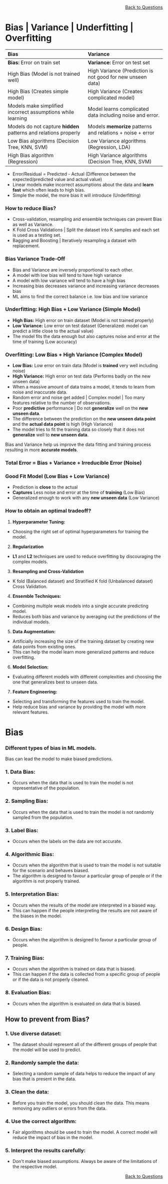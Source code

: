 <p align='right'><a align="right" href="https://github.com/KIRANKUMAR7296/Library/blob/main/Interview.md">Back to Questions</a></p>

# Bias | Variance | Underfitting | Overfitting

**Bias** | **Variance**
:--- | :---
**Bias:** Error on train set | **Variance:** Error on test set
High Bias (Model is not trained well) | High Variance (Prediction is not good for new unseen data)
High Bias (Creates simple model) | High Variance (Creates complicated model)
Models make simplified incorrect assumptions while learning | Model learns complicated data including noise and error.
Models do not capture **hidden** patterns and relations properly | Models **memorize** patterns and relations + noise + error
Low Bias algorithms (Decision Tree, KNN, SVM) | Low Variance algorithms (Regression, LDA)
High Bias algorithm (Regression) | High Variance algorithms (Decision Tree, KNN, SVM) 

- Error/Residual = Predicted - Actual (Difference between the expected/predicted value and actual value)
- Linear models make incorrect assumptions about the data and **learn fast** which often leads to high bias.
- Simple the model, the more bias it will introduce (Underfitting)

### How to reduce Bias?
- Cross-validation, resampling and ensemble techniques can prevent Bias as well as Variance.
- K Fold Cross Validations | Split the dataset into K samples and each set is used as a testing set.
- Bagging and Boosting | Iteratively resampling a dataset with replacement.

### Bias Variance Trade-Off

- Bias and Variance are inversely proportional to each other.
- A model with low bias will tend to have high variance
- A model with low variance will tend to have a high bias
- Increasing bias decreases variance and increasing variance decreases bias
- ML aims to find the correct balance i.e. low bias and low variance

### Underfitting: High Bias + Low Variance (Simple Model)
- **High Bias:** High error on train dataset (Model is not trained properly)
- **Low Variance:** Low error on test dataset (Generalized: model can predict a little close to the actual value)
- The model fits the data enough but also captures noise and error at the time of training (Low accuracy)

### Overfitting: Low Bias + High Variance (Complex Model)
- **Low Bias:** Low error on train data (Model is **trained** very well including noise)
- **High Variance:** High error on test data (Performs badly on the new unseen data)
- When a massive amount of data trains a model, it tends to learn from noise and inaccurate data.
- Random error and noise get added | Complex model | Too many features relative to the number of observations.
- Poor **predictive** performance | Do not **generalize** well on the **new unseen data**.
- The difference between the prediction on the **new unseen data point** and the **actual data point** is high (High Variance)
- The model tries to fit the training data so closely that it does not **generalize** well to **new unseen data**.

Bias and Variance help us improve the data fitting and training process resulting in more **accurate models**.

### Total Error = Bias + Variance + Irreducible Error (Noise)

### Good Fit Model (Low Bias + Low Variance)
- Prediction is **close** to the actual
- **Captures** Less noise and error at the time of **training** (Low Bias)
- Generalized enough to work with any **new unseen data** (Low Variance) 

### How to obtain an optimal tradeoff?

1. **Hyperparameter Tuning:**
- Choosing the right set of optimal hyperparameters for training the model.

2. **Regularization**
- **L1** and **L2** techniques are used to reduce overfitting by discouraging the complex models.

3. **Resampling and Cross-Validation**
- K fold (Balanced dataset) and Stratified K fold (Unbalanced dataset) Cross Validation.

4. **Ensemble Techniques:**
- Combining multiple weak models into a single accurate predicting model.
- Reduces both bias and variance by averaging out the predictions of the individual models.

5. **Data Augmentation:**
- Artificially increasing the size of the training dataset by creating new data points from existing ones.
- This can help the model learn more generalized patterns and reduce overfitting.

6. **Model Selection:**
- Evaluating different models with different complexities and choosing the one that generalizes best to unseen data.

7. **Feature Engineering:**
- Selecting and transforming the features used to train the model. 
- Help reduce bias and variance by providing the model with more relevant features.

# Bias

### Different types of bias in ML models.

Bias can lead the model to make biased predictions.

### 1. Data Bias:
- Occurs when the data that is used to train the model is not representative of the population.

### 2. Sampling Bias:
- Occurs when the data that is used to train the model is not randomly sampled from the population.

### 3. Label Bias:
- Occurs when the labels on the data are not accurate.

### 4. Algorithmic Bias:
- Occurs when the algorithm that is used to train the model is not suitable for the scenario and behaves biased.
- The algorithm is designed to favour a particular group of people or if the algorithm is not properly trained.

### 5. Interpretation Bias:
- Occurs when the results of the model are interpreted in a biased way.
- This can happen if the people interpreting the results are not aware of the biases in the model.

### 6. Design Bias:
- Occurs when the algorithm is designed to favour a particular group of people.

### 7. Training Bias:
- Occurs when the algorithm is trained on data that is biased.
- This can happen if the data is collected from a specific group of people or if the data is not properly cleaned.

### 8. Evaluation Bias:
- Occurs when the algorithm is evaluated on data that is biased.

## How to prevent from Bias?

### 1. Use diverse dataset:
- The dataset should represent all of the different groups of people that the model will be used to predict.

### 2. Randomly sample the data:
- Selecting a random sample of data helps to reduce the impact of any bias that is present in the data.

### 3. Clean the data:
- Before you train the model, you should clean the data. This means removing any outliers or errors from the data.

### 4. Use the correct algorithm:
- Fair algorithms should be used to train the model. A correct model will reduce the impact of bias in the model.

### 5. Interpret the results carefully:
- Don't make biased assumptions. Always be aware of the limitations of the respective model.

<p align='right'><a align="right" href="https://github.com/KIRANKUMAR7296/Library/blob/main/Interview.md">Back to Questions</a></p>
